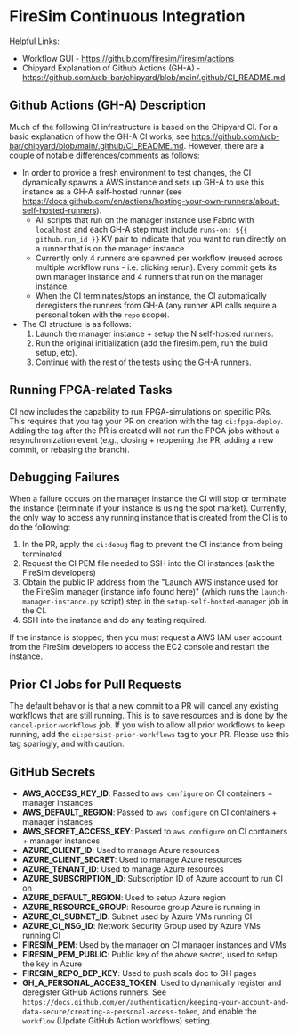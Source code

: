FireSim Continuous Integration
==============================

Helpful Links:
* Workflow GUI - https://github.com/firesim/firesim/actions
* Chipyard Explanation of Github Actions (GH-A) - https://github.com/ucb-bar/chipyard/blob/main/.github/CI_README.md

Github Actions (GH-A) Description
---------------------------------

Much of the following CI infrastructure is based on the Chipyard CI.
For a basic explanation of how the GH-A CI works, see https://github.com/ucb-bar/chipyard/blob/main/.github/CI_README.md.
However, there are a couple of notable differences/comments as follows:

* In order to provide a fresh environment to test changes, the CI dynamically spawns a AWS instance and sets up GH-A
to use this instance as a GH-A self-hosted runner (see https://docs.github.com/en/actions/hosting-your-own-runners/about-self-hosted-runners).
    * All scripts that run on the manager instance use Fabric with `localhost` and each GH-A step must include `runs-on: ${{ github.run_id }}` KV pair to indicate that you want to run directly on a runner that is on the manager instance.
    * Currently only 4 runners are spawned per workflow (reused across multiple workflow runs - i.e. clicking rerun). Every commit gets its own manager instance and 4 runners that run on the manager instance.
    * When the CI terminates/stops an instance, the CI automatically deregisters the runners from GH-A (any runner API calls require a personal token with the `repo` scope).
* The CI structure is as follows:
    1. Launch the manager instance + setup the N self-hosted runners.
    2. Run the original initialization (add the firesim.pem, run the build setup, etc).
    3. Continue with the rest of the tests using the GH-A runners.


Running FPGA-related Tasks
--------------------------

CI now includes the capability to run FPGA-simulations on specific PRs. This requires that you tag your PR on creation with the tag `ci:fpga-deploy`. Adding the tag after the PR is created will not run the FPGA jobs without a resynchronization event (e.g., closing + reopening the PR, adding a new commit, or rebasing the branch). 

Debugging Failures
------------------

When a failure occurs on the manager instance the CI will stop or terminate the instance (terminate if your instance is using the spot market).
Currently, the only way to access any running instance that is created from the CI is to do the following:

1. In the PR, apply the `ci:debug` flag to prevent the CI instance from being terminated
2. Request the CI PEM file needed to SSH into the CI instances (ask the FireSim developers)
3. Obtain the public IP address from the "Launch AWS instance used for the FireSim manager (instance info found here)" (which runs the `launch-manager-instance.py` script) step in the `setup-self-hosted-manager` job in the CI.
4. SSH into the instance and do any testing required.

If the instance is stopped, then you must request a AWS IAM user account from the FireSim developers to access the EC2 console and restart the instance.

Prior CI Jobs for Pull Requests
------------------------------

The default behavior is that a new commit to a PR will cancel any existing workflows that are still running. This is to save resources and is done by the `cancel-prior-workflows` job. If you wish to 
allow all prior workflows to keep running, add the `ci:persist-prior-workflows` tag to your PR. Please use this tag sparingly, and with caution.

GitHub Secrets
--------------
* **AWS_ACCESS_KEY_ID**: Passed to `aws configure` on CI containers + manager instances
* **AWS_DEFAULT_REGION**: Passed to `aws configure` on CI containers + manager instances
* **AWS_SECRET_ACCESS_KEY**: Passed to `aws configure` on CI containers + manager instances
* **AZURE_CLIENT_ID**: Used to manage Azure resources
* **AZURE_CLIENT_SECRET**: Used to manage Azure resources
* **AZURE_TENANT_ID**: Used to manage Azure resources
* **AZURE_SUBSCRIPTION_ID**: Subscription ID of Azure account to run CI on
* **AZURE_DEFAULT_REGION**: Used to setup Azure region
* **AZURE_RESOURCE_GROUP**: Resource group Azure is running in
* **AZURE_CI_SUBNET_ID**: Subnet used by Azure VMs running CI
* **AZURE_CI_NSG_ID**: Network Security Group used by Azure VMs running CI
* **FIRESIM_PEM**: Used by the manager on CI manager instances and VMs
* **FIRESIM_PEM_PUBLIC**: Public key of the above secret, used to setup the key in Azure
* **FIRESIM_REPO_DEP_KEY**: Used to push scala doc to GH pages
* **GH_A_PERSONAL_ACCESS_TOKEN**: Used to dynamically register and deregister GitHub Actions runners. See `https://docs.github.com/en/authentication/keeping-your-account-and-data-secure/creating-a-personal-access-token`, and enable the `workflow` (Update GitHub Action workflows) setting.
